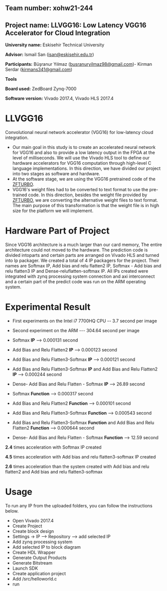 ## Team number: xohw21-244

## Project name: LLVGG16: Low Latency VGG16 Accelerator for Cloud Integration

**University name:** Eskisehir Technical University

**Advisor:** Ismail San (isan@eskisehir.edu.tr)

**Participants:** Büşranur Yılmaz (busranuryilmaz98@gmail.com)- Kirman Serdar (kirmans341@gmail.com)

**Tools**

**Board used:** ZedBoard Zynq-7000

**Software version:** Vivado 2017.4, Vivado HLS 2017.4
 
# LLVGG16
Convolutional neural network accelerator (VGG16) for low-latency cloud integration.
- Our main goal in this study is to create an accelerated neural network for VGG16 and also to provide a low latency output in the FPGA at the level of milliseconds. We will use the Vivado HLS tool to define our hardware accelerators for VGG16 computation through high-level C language implementations. In this direction, we have divided our project into two stages as software and hardware.
- At the software stage, we are using the VGG16 pretrained code of the [ZFTURBO](https://github.com/ZFTurbo/VGG16-Pretrained-C). 
- VGG16's weight files had to be converted to text format to use the pre-trained code. In this direction, besides the weight file provided by [ZFTURBO](https://github.com/ZFTurbo/VGG16-Pretrained-C), we are converting the alternative weight files to text format. The main purpose of this transformation is that the weight file is in high size for the platform we will implement.

# Hardware Part of Project

Since VGG16 architecture is a much larger than our card memory, The entire architecture could not moved to the hardware. The prediction code is divided intoparts and certain parts are arranged on Vivado  HLS and turned into Ip packager. We created a total of 4 IP packagers for the project. Their names are Softmax IP, Add bias and relu flatten2 IP, Softmax - Add bias and relu flatten3 IP and Dense-reluflatten-softmax IP. All IPs created were integrated with zynq processing system connection and axi interconnect and a certain part of the predict code was run on the ARM operating system.

# Experimental Result
- First experiments on the Intel i7 7700HQ CPU -- 3.7 second per image
                                               
- Second experiment on the ARM  --- 304.64 second per image         

           
- Softmax **IP** --> 0.000131 second                                    
- Add Bias and Relu Flatten2 **IP** --> 0.000123 second
- Add Bias and Relu Flatten3-Softmax **IP** --> 0.000121 second
- Add Bias and Relu Flatten3-Softmax **IP** and Add Bias and Relu Flatten2 **IP** --> 0.000244 second
- Dense- Add Bias and Relu Flatten - Softmax **IP** --> 26.89 second


- Softmax **Function** --> 0.000317 second
- Add Bias and Relu Flatten2 **Function**  --> 0.000101 second
- Add Bias and Relu Flatten3-Softmax **Function**  --> 0.000543 second
- Add Bias and Relu Flatten3-Softmax **Function**  and Add Bias and Relu Flatten2 **Function** --> 0.000644 second
- Dense- Add Bias and Relu Flatten - Softmax  **Function** --> 12.59 second


**2.4** times acceleration with Softmax IP created


**4.5** times acceleration with Add bias and relu flatten3-softmax IP created


**2.6** times acceleration than the system created with Add bias and relu flatten2 and Add bias and relu flatten3-softmax

# Usage

To run any IP from the uploaded folders, you can follow the instructions below.

- Open Vivado 2017.4
- Create Project
- Create block design
- Settings -> IP --> Repository --> add selected IP
- Add zynq processing system
- Add selected IP to block diagram
- Create HDL Wrapper
- Generate Output Products
- Generate Bitstream
- Launch SDK
- Create application project
- Add /src/helloworld.c
- run



